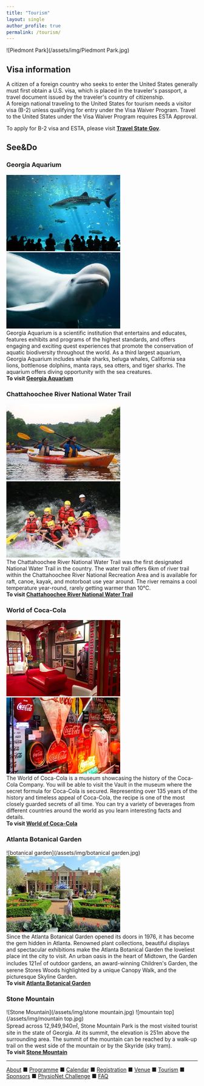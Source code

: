 ```yaml
---
title: "Tourism"
layout: single
author_profile: true
permalink: /tourism/
---
```

![Piedmont Park](/assets/img/Piedmont Park.jpg)
## Visa information
A citizen of a foreign country who seeks to enter the United States generally must first obtain a U.S. visa, which is placed in the traveler's passport, a travel document issued by the traveler's country of citizenship.\
A foreign national traveling to the United States for tourism needs a visitor visa (B-2) unless qualifying for entry under the Visa Waiver Program. Travel to the United States under the Visa Waiver Program requires ESTA Approval.

To apply for B-2 visa and ESTA, please visit **[Travel State Gov](https://travel.state.gov/content/travel/en/us-visas/tourism-visit.html)**.

## See&Do
### Georgia Aquarium
![Aquarium](/assets/img/aquarium.jpg)  ![Aquarium](/assets/img/dolphins.jpg)\
Georgia Aquarium is a scientific institution that entertains and educates, features exhibits and programs of the highest standards, and offers engaging and exciting quest experiences that promote the conservation of aquatic biodiversity throughout the world. As a third largest aquarium, Georgia Aquarium includes whale sharks, beluga whales, California sea lions, bottlenose dolphins, manta rays, sea otters, and tiger sharks. The aquarium offers diving opportunity with the sea creatures.\
**To visit [Georgia Aquarium](https://www.georgiaaquarium.org/)**
### Chattahoochee River National Water Trail
![Kayaking](/assets/img/kayaking.jpg)  ![Rafting](/assets/img/rafting.jpg)\
The Chattahoochee River National Water Trail was the first designated National Water Trail in the country. The water trail offers 6km of river trail within the Chattahoochee River National Recreation Area and is available for raft, canoe, kayak, and motorboat use year around. The river remains a cool temperature year-round, rarely getting warmer than 10°C.\
**To visit [Chattahoochee River National Water Trail](https://garivers.org/water-trails-and-paddling/chattahoochee-river-water-trail/)** 
### World of Coca-Cola
![coca-cola](/assets/img/coca_cola.jpg)  ![coca-cola](/assets/img/coke90.jpg)\
The World of Coca-Cola is a museum showcasing the history of the Coca-Cola Company. You will be able to visit the Vault in the museum where the secret formula for Coca-Cola is secured. Representing over 135 years of the history and timeless appeal of Coca-Cola, the recipe is one of the most closely guarded secrets of all time. You can try a variety of beverages from different countries around the world as you learn interesting facts and details.\
**To visit [World of Coca-Cola](https://www.worldofcoca-cola.com/)**
### Atlanta Botanical Garden
![botanical garden](/assets/img/botanical garden.jpg)  ![garden](/assets/img/garden.jpg)\
Since the Atlanta Botanical Garden opened its doors in 1976, it has become the gem hidden in Atlanta. Renowned plant collections, beautiful displays and spectacular exhibitions make the Atlanta Botanical Garden the loveliest place int the city to visit. An urban oasis in the heart of Midtown, the Garden includes 121㎡ of outdoor gardens, an award-winning Children's Garden, the serene Stores Woods highlighted by a unique Canopy Walk, and the picturesque Skyline Garden.\
**To visit [Atlanta Botanical Garden](https://atlantabg.org/)**
### Stone Mountain
![Stone Mountain](/assets/img/stone mountain.jpg)  ![mountain top](/assets/img/mountain top.jpg)\
Spread across 12,949,940㎡, Stone Mountain Park is the most visited tourist site in the state of Georgia. At its summit, the elevation is 251m above the surrounding area. The summit of the mountain can be reached by a walk-up trail on the west side of the mountain or by the Skyride (sky tram).\
**To visit [Stone Mountain](https://www.stonemountainpark.com/)**


---

[About](../about/) &#9632; [Programme](../programme/) &#9632; [Calendar](../calendar/) &#9632; [Registration](../registration/) &#9632; [Venue](../venue/) &#9632; [Tourism](../tourism/) &#9632; [Sponsors](../sponsors/) &#9632; [PhysioNet Challenge](../challenge/) &#9632; [FAQ](../faq/)
